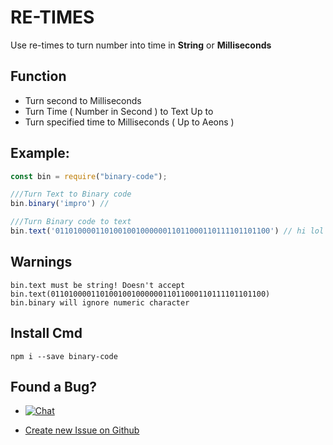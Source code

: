 # RE-TIMES
Use re-times to turn number into time in **String** or **Milliseconds**

## Function
* Turn second to Milliseconds
* Turn Time ( Number in Second ) to Text Up to 
* Turn specified time to Milliseconds ( Up to Aeons )

## Example:
```js
const bin = require("binary-code");

///Turn Text to Binary code
bin.binary('impro') // 

///Turn Binary code to text
bin.text('011010000110100100100000011011000110111101101100') // hi lol

```

## Warnings
```
bin.text must be string! Doesn't accept bin.text(011010000110100100100000011011000110111101101100)
bin.binary will ignore numeric character

```
## Install Cmd
```
npm i --save binary-code
```

## Found a Bug?
* <a href="https://discord.gg/j6Ya9dp" rel="nofollow"><img src="https://camo.githubusercontent.com/b12a95e20b7ca35f918c0ab5103fe56b6f44c067/68747470733a2f2f696d672e736869656c64732e696f2f62616467652f636861742d6f6e253230646973636f72642d3732383964612e737667" alt="Chat" data-canonical-src="https://img.shields.io/badge/chat-on%20discord-7289da.svg" style="max-width:100%;"></a>

* <a href="https://github.com/KenjieDec/binary-code/issues/new/">Create new Issue on Github</a>
